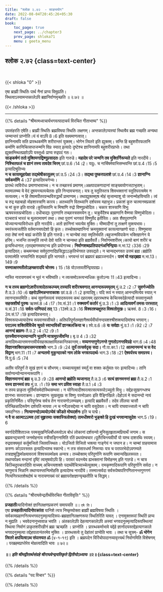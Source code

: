 ```yaml
---
title: "श्लोक २.७२  - साङ्ययोग"
date: 2022-08-04T20:45:26+05:30
draft: false
book:
    toc_page: true
    next_page: ../chapter3
    prev_page: shloka71
    menu : geeta_menu
---
```




## श्लोक २.७२ {class=text-center}

<br/>

{{< shloka  "0"  >}}

एषा ब्राह्मी स्थितिः पार्थ नैनां प्राप्य विमुह्यति।  
स्थित्वाऽस्यामन्तकालेऽपि ब्रह्मनिर्वाणमृच्छति  ॥ २.७२ ॥

{{< /shloka >}}

---


{{% details "श्रीमत्मध्वाचार्यभगवत्पादाचर्य विरचित  गीताभाष्य" %}}

उपसंहरति एषेति। ब्राह्मी स्थितिः ब्रह्मविषया स्थितिः लक्षणम्। अन्तकालेऽप्यस्यां स्थित्वैव ब्रह्म गच्छति अन्यथा जन्मान्तरं प्राप्नोति।यं यं वाऽपि 8।6 इति वक्ष्यमाणत्वात्।  
ज्ञानिनामपि सति प्रारब्धकर्मणि शरीरान्तरं युक्तम्। भोगेन त्वितरे इति ह्युक्तम्। सन्ति हि बहुशरीरफलानि कर्माणि कानिचित्सप्तजन्मनि विप्रः स्यात् इत्यादेः दृष्टेश्च ज्ञानिनामपि बहुशरीरप्राप्तेः। तथा ह्युक्तम्स्थितप्रज्ञोऽपि यस्तूर्ध्वः प्राप्य रुद्रपदं गतः।   
**साङ्कर्षणं ततो मुक्तिमगाद्विष्णुप्रसादतः** इति गारुडे। 
**महादेव परे जन्मनि तव मुक्तिर्निरूप्यते** इति नारदीये।
**निश्चितफलं च ज्ञानं तस्य तावदेव चिरम्** छां.उ.6।14।2़। 
यदु৷৷. च नार्चिषमेवाभिसम्भवन्ति छां.उ.4।15।5 इत्यादिश्रुतिभ्यः   
**न च कायव्यूहापेक्षा तद्यथेषीकातूलम्** छां.उ.5।24।3। 
**तद्यथा पुष्करपलाशे** छां.उ.4।14।3
**ज्ञानाग्निः सर्वकर्माणि** 4।37 इत्यादिवचनेभ्यः।  
प्रारब्धे त्वविरोधः प्रमाणाभावाच्च। न च तच्छास्त्रं प्रमाणम्।अक्षपादकणादानां साङ्ख्ययोगजटाभृताम्। मतमालम्ब्य ये वेदं दूषयन्त्यल्पचेतसः इति निन्दावचनात्।
यत्र तु स्तुतिस्तत्र शिवभक्तानां स्तुतिपरत्वमेव न सत्यत्वम्। न हि तेषामपीतरग्रन्थविरुद्धार्थे प्रामाण्यम्। तथाह्युक्तम्एष मोहं सृजाम्याशु यो जनान्मोहयिप्यति। त्वं च रुद्र महाबाहो मोहशास्त्राणि कारय। अतथ्यानि वितथ्यानि दर्शयस्व महाभुज। प्रकाशं कुरु चात्मानमप्रकाशं च मां कुरु इति वाराहे।कुत्सितानि च मिश्राणि रुद्रो विष्णुप्रचोदितः। चकार शास्त्राणि विभुः ऋषयस्तत्प्रचोदिताः। दधीचाद्याः पुराणानि तच्छास्त्रसमयेन तु। चक्रुर्वेदैश्च ब्राह्मणानि वैष्णवा विष्णुचोदिताः। पञ्चरात्रं भारतं च मूलरामायणं तथा। तथा पुराणं भागवतं विष्णुर्वेद इतीरितः। अतः शैवपुराणानि योज्यान्यन्याविरोधतः इति नारदीये।
अतो ज्ञानिनां भवत्येव मुक्तिः। भीष्मादीनां तु तत्क्षणे मुक्त्यभावः। स्मरंस्त्यजतीति वर्तमानव्यपदेशो हि कृतः।
तच्चोक्तम्ज्ञानिनां क्रमयुक्तानां कायत्यागक्षणो यदा। 
विष्णुमाया तदा तेषां मनो बाह्यं करोति हि इति गारुडे। 
न चान्येषां तदा स्मृतिर्भवति।बहुजन्मविपाकेन भक्तिज्ञानेन ये हरिम्। भजन्ति तत्स्मृतिं त्वन्ते देवो याति न चान्यथा इति ब्रह्मवैवर्ते। निर्वाणमशरीरम्।कायो बाणं शरीरं च इत्यभिधानात्।एतद्बाणमवष्टभ्य इति प्रयोगाच्च।
**निर्वाणशब्दप्रतिपादनंअनिन्द्रियाः** म.भा.12।336।29 इत्यादिवत्। 
कथमन्यथा सर्वपुराणादिप्रसिद्धाऽऽकृतिर्भगवत उपपद्यते। 
न चान्यद्भगवत उत्तमं ब्रह्म।ब्रह्मेति परमात्मेति भगवानिति शद्ब्यते इति भागवते। 
भगवन्तं परं ब्रह्मपरं ब्रह्मञ्जनार्दन। **परमं यो महद्ब्रह्म** म.भा.13।149।9  
**यस्मात्क्षरमतीतोऽहमक्षरादपि चोत्तमः।** 15।18 योऽप्तावतीन्द्रियग्राह्यः।

नास्ति नारायणसमं न भूतं न भविष्यति।
न त्वत्समोऽस्त्यभ्यधिकः कुतोऽन्यः 11।43 
इत्यादिभ्यः। 

**न च तस्य ब्रह्मणोऽशरीरत्वादेतत्कल्प्यम् तस्यापि शरीरश्रवणात् आनन्दरूपममृतम्** मुं.उ.2।2।7 
**सुवर्णज्योतिः** तै.उ.3।10।6 
**दहरोऽस्मिन्नन्तराकाशः** छां.उ.8।1।2 इत्यादिषु।
यदि रूपं न स्यात् आनन्दमित्येव स्यात् न त्वानन्दरूपमिति। 
कथं सुवर्णरूपत्वं स्यादरूपस्य कथं दहरत्वम् दहरस्थश्च केचित्स्वदेहेत्यादौ रूपवानुच्यते 
**सहस्रशीर्षा पुरुषः** ऋक्सं.8।4।17।1य.सं.31।1 **रुक्मवर्णं कर्तारं** मुं.उ.3।1।3
**आदित्यवर्णं तमसः परस्तात्** य.सं.31।18 
**सर्वतः पाणिपादं तत्** 13।13श्वे.उ.3।16 
**विश्वतश्चक्षुरुत विश्वतोमुखः।** ऋक्सं. 8।3।16।3य.सं.17।19 इत्यादिवचनात्।  
विश्वरूपाध्यायादेश्च रूपवानवसीयते। अतिपरिपूर्णतमज्ञानैश्वर्यवीर्यानन्दयशश्श्रीशक्त्यादिमांश्च भगवान्। 
**पराऽस्य शक्तिर्विविधैव श्रूयते स्वाभाविकीं ज्ञानबलक्रिया च।** श्वे.उ.6।8 
**यः सर्वज्ञः** मुं.उ.1।1।92।2।7 
**आनन्दं ब्रह्मणः** तै.उ.2।4।12।9।1  
**एतस्यैवानन्दस्यान्यानि भूतानि मात्रामुपजीवन्ति।** बृ.उ 4।3।32 अनादिमध्यान्तमनन्तवीर्यसहस्रलक्षामितकान्तिकान्तम्।
**मय्यनन्तगुणेऽनन्ते गुणतोऽनन्तविग्रहे** भाग.6।4।48 
**विज्ञानशक्तिरहमासमन्तशक्तेः** भाग.3।9।24
**तुर्यं तत्सर्वदृक् सदा।** गौ.पा.का.1।12
**आत्मानमन्यं च स वेद विद्वान्** भाग.11।11।7 
**अन्यतमो मुकुन्दात्को नाम लोके भगवत्पदार्थः** भाग.3।18।21
**ऐश्वर्यस्य समग्रस्य।** वि.पु.6।5।74

अतीव परिपूर्णं ते सुखं ज्ञानं च सौभगम्। 
यच्चात्ययुक्तं स्मर्तुं वा शक्तः कर्तुमतः परः इत्यादिभ्यः। 
तानि सर्वाण्यन्योन्यानन्यरूपाणि।  
**विज्ञानमानन्दं ब्रह्म** बृ.उ.3।9।28 **आनन्दो ब्रह्मेति व्यजानात्** तै.उ.3।6
**सत्यं ज्ञानमनन्तं ब्रह्म** तै.उ.2।1 **यस्य ज्ञानमयं तपः** मुं.उ.।1।19 
**समा भग प्रविश स्वाहा** तै.उ.1।4।3   
न तस्य प्राकृता मूर्तिर्मांसमेदोस्थिसम्भवा। न योगित्वादीश्वरत्वात्सत्यरूपोऽच्युतो विभुः। 
सद्देहःसुखगन्धश्च ज्ञानभाः सत्पराक्रमः। 
ज्ञानज्ञानः सुखसुखः स विष्णुः परमोऽक्षरः इति पैङ्गिखिले।देहोऽयं मे सदानन्दो नायं प्रकृतिनिर्मितः। परिपूर्णश्च सर्वत्र तेन नारायणोऽस्म्यहम्। इत्यादि ब्रह्मवैवर्ते।
तदेव लीलया चासौ परिच्छिन्नादिरूपेण दर्शयति मायया।न च गर्भैऽवसद्देव्या न चापि वसुदेवतः। न चापि राघवाज्जातो न चापि जमदग्नितः। **नित्यानन्दोऽव्ययोऽप्येवं क्रीडते मोघदर्शनः** इति च पाद्मे।  
**न वै स आत्माऽऽत्मव (तां सुहृत्तमाः सक्तस्त्रिलोक्यां) तामधीश्वरो भुङ्क्ते हि दुःखं भगवान्वासुदेवः** भाग.5।19।6  

स्वर्गादेरीशिताञ्जः परमसुखनिधिर्बोधरूपोऽय बोधं लोकानां दर्शयन्यो मुनिसुतहृतात्मप्रियार्थे जगाम। 
स ब्रह्मवन्द्यचरणो जनमोहनाय स्त्रीसङ्गिनामिति रतिं प्रथयंश्चचार।पूर्तेरचिन्त्यवीर्यो यो यश्च दाशरथिः स्वयम्। रुद्रवाक्यमृतं कर्तुमजितो जितवत्स्थितः। 
योऽजितो विजितो भक्त्या गाङ्गेयं न जघान ह। 
न चाम्बां ग्राहयामास करुणः कोऽपरस्ततः इत्यादिभ्यश्च स्कान्दे।
न तत्र संसारधर्मा निरूप्याः यत्र च परापरभेदोऽवगम्यते तत्राज्ञबुद्धिमपेक्ष्यावरत्वं विश्वरूपमपेक्ष्य अन्यत्र। तच्चोक्तम् परिपूर्णानि रूपाणि समान्यखिलरूपतः। 
तथाप्यपेक्ष्य मन्दानां दृष्टिं त्वामृषयोऽपि हि। 
परावरं वदन्त्येव ह्यभक्तानां विमोहनम् इति गारु़डे। 
न चात्र किञ्चिदुपचारादिति वाच्यम् अचिन्त्यशक्तेः पदार्थवैचित्र्याच्चेत्युक्तम्। 
रामकृष्णादिरूपाणि परिपूर्णानि सर्वदा। 
न चाणुमात्रं भिन्नानि तथाप्यस्प्तान्विमोहसि इत्यादेश्च नारदीये। 
तस्मात्सर्वदा सर्वरूपेष्वपरिगणितानन्तगुणगणं नित्यनिरस्ताशेषदोषं च नारायणाख्यं परं ब्रह्मापरोक्षज्ञान्यृच्छतीति च सिद्धम्।

{{% /details %}}



{{% details "श्रीराघवेन्द्रतीर्थविरचित गीताविवृतिः" %}}

**प्रजहाती**त्यादिनोक्तं ज्ञानिलक्षणप्रकरणं समापयति
॥। `एषे ति`।   
एषा **प्रजहातीत्यादिनोपक्रांता** यानिशे त्यत्र निष्कृष्योक्ता ब्राह्मी
ब्रह्मविषया स्थितिः । 
सर्वकामप्रहाणनित्यभगवदनुस्मृत्यादिरूप-ब्रह्मज्ञानिलक्षणरूपा स्थितिरिति यावत्‌ । 
एनामुक्तरूपां स्थितिं प्राप्य न मुह्यति
। भववेदनानुभववान्न भवति । अंतकालेऽपि देहत्यागकालेऽपि अस्यां
भगवदनुस्मृत्यादिरूपस्थित्यां स्थित्वा निर्वाणं प्राकृतशरीरहीनं ब्रह्म ऋच्छति ।
प्राप्नोति । प्रारब्धकर्माभावे यद्देहे ज्ञानोदयस्तद्देहत्यागकाले भगवदनुस्मृत्या
तद्देहपातानंतरमेव मुक्तिः । 
प्रारब्धसत्वे तु देहांतरं प्राप्येति भावः । तथा च
सूत्रम्‌- **ॐ भोगेन त्वितरे क्षपयित्वाऽथ संपत्स्यत ॐ** (४-१-१९) इति ।
ब्रह्मपदेन विरिंचोपादानव्यावृत्त्यर्थ निर्वाणमिति विशेषणम्‌ । परब्रहमप्राप्तेरेव
मोक्षत्वादिति भावः ॥ ७२॥


#### ॥। *इति श्रीमद्वीतार्थसंग्रहे श्रीराघवेन्द्रयतिकृते द्वितीयोऽध्यायः* ॥२॥   {class=text-center}

{{% /details %}}

{{% details "पद विचार" %}}


{{% /details %}}
